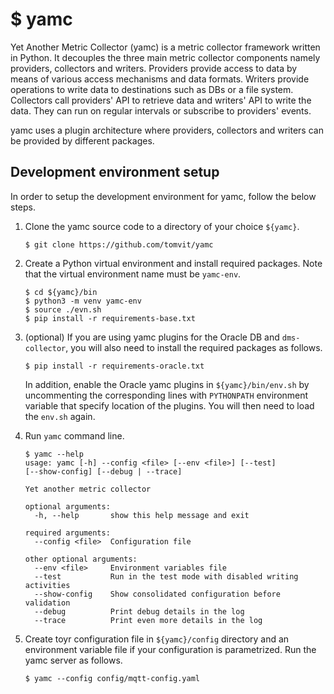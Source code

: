 # $ yamc

Yet Another Metric Collector (yamc) is a metric collector framework written in Python. It decouples the three main metric collector components namely providers, collectors and writers. Providers provide access to data by means of various access mechanisms and data formats. Writers provide operations to write data to destinations such as DBs or a file system. Collectors call providers' API to retrieve data and writers' API to write the data. They can run on regular intervals or subscribe to providers' events.  

yamc uses a plugin architecture where providers, collectors and writers can be provided by different packages.  

## Development environment setup

In order to setup the development environment for yamc, follow the below steps.

1. Clone the yamc source code to a directory of your choice `${yamc}`.

   ```
   $ git clone https://github.com/tomvit/yamc
   ```

2. Create a Python virtual environment and install required packages. Note that the virtual environment name must be `yamc-env`.
   ```
   $ cd ${yamc}/bin
   $ python3 -m venv yamc-env
   $ source ./evn.sh
   $ pip install -r requirements-base.txt
   ```

3. (optional) If you are using yamc plugins for the Oracle DB and `dms-collector`, you will also need to install the required packages as follows.

   ```
   $ pip install -r requirements-oracle.txt
   ```  

   In addition, enable the Oracle yamc plugins in `${yamc}/bin/env.sh` by uncommenting the corresponding lines with `PYTHONPATH` environment variable that specify location of the plugins. You will then need to load the `env.sh` again.


4. Run `yamc` command line.

   ```
   $ yamc --help
   usage: yamc [-h] --config <file> [--env <file>] [--test]  
   [--show-config] [--debug | --trace]

   Yet another metric collector

   optional arguments:
     -h, --help       show this help message and exit

   required arguments:
     --config <file>  Configuration file

   other optional arguments:
     --env <file>     Environment variables file
     --test           Run in the test mode with disabled writing activities
     --show-config    Show consolidated configuration before validation
     --debug          Print debug details in the log
     --trace          Print even more details in the log
   ```

5. Create toyr configuration file in `${yamc}/config` directory and an environment variable file if your configuration is parametrized. Run the yamc server as follows.

   ```
   $ yamc --config config/mqtt-config.yaml
   ```
